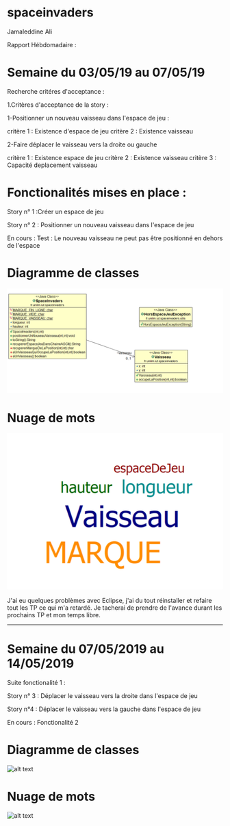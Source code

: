 # spaceinvaders

Jamaleddine Ali

Rapport Hébdomadaire : 

# Semaine du 03/05/19 au 07/05/19


Recherche critéres d'acceptance :

1.Critères d'acceptance de la story : 

1-Positionner un nouveau vaisseau dans l'espace de jeu : 

critère 1 : Existence d'espace de jeu 
critère 2 : Existence vaisseau

2-Faire déplacer le vaisseau vers la droite ou gauche

critère 1 : Existence espace de jeu 
critère 2 : Existence vaisseau 
critère 3 : Capacité deplacement vaisseau 

# Fonctionalités mises en place : 

Story n° 1 :Créer un espace de jeu

Story n° 2 : Positionner un nouveau vaisseau dans l'espace de jeu

En cours : Test : Le nouveau vaisseau ne peut pas être positionné en dehors de l'espace

# Diagramme de classes 

![alt text](https://github.com/AliJamaleddine/spaceinvaders/blob/master/diagramme.PNG)

# Nuage de mots

![alt text](https://github.com/AliJamaleddine/spaceinvaders/blob/master/nuagedemots.PNG)

J'ai eu quelques problèmes avec Eclipse, j'ai du tout réinstaller et refaire tout les TP ce qui m'a retardé. Je tacherai de prendre de l'avance durant les prochains TP et mon temps libre.

---

# Semaine du 07/05/2019 au 14/05/2019

Suite fonctionalité 1 : 

Story n° 3 : Déplacer le vaisseau vers la droite dans l'espace de jeu

Story n°4 :  Déplacer le vaisseau vers la gauche dans l'espace de jeu

En cours : Fonctionalité 2


# Diagramme de classes 

![alt text](https://github.com/AliJamaleddine/testgit/blob/master/DiagrammeDeClasses.PNG)

# Nuage de mots

![alt text](https://github.com/AliJamaleddine/testgit/blob/master/nuagedemots.PNG)








